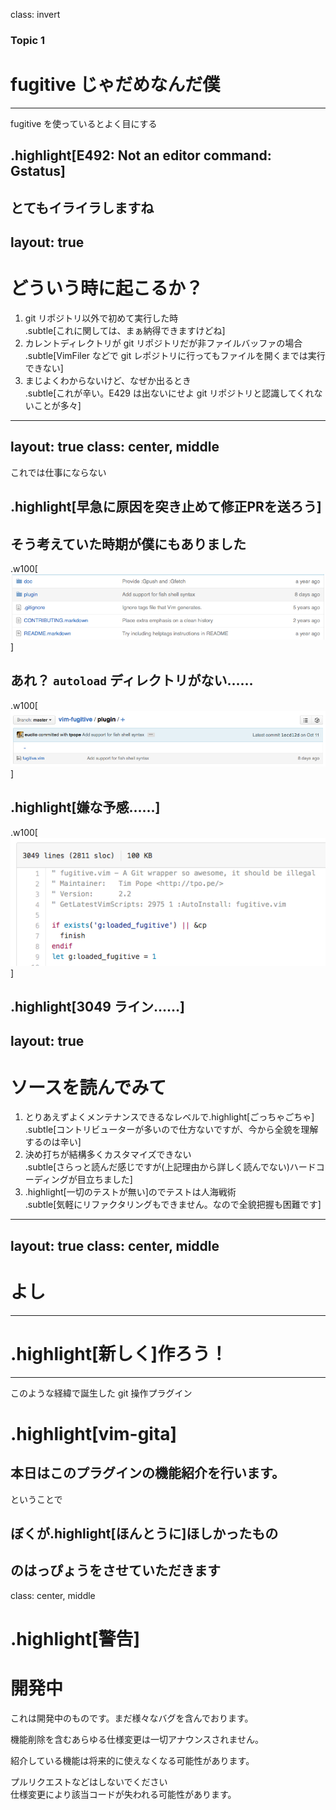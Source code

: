 class: invert
### Topic 1
# fugitive じゃだめなんだ僕
---
fugitive を使っているとよく目にする
## .highlight[E492: Not an editor command: Gstatus]
とてもイライラしますね
---
layout: true
---
# どういう時に起こるか？
1. git リポジトリ以外で初めて実行した時<br>
  .subtle[これに関しては、まぁ納得できますけどね]
2. カレントディレクトリが git リポジトリだが非ファイルバッファの場合<br>
  .subtle[VimFiler などで git レポジトリに行ってもファイルを開くまでは実行できない]
3. まじよくわからないけど、なぜか出るとき<br>
  .subtle[これが辛い。E429 は出ないにせよ git リポジトリと認識してくれないことが多々]
---
layout: true
class: center, middle
---
これでは仕事にならない
## .highlight[早急に原因を突き止めて修正PRを送ろう]
そう考えていた時期が僕にもありました
---
.w100[![vim-fugitive](img/vim-fugitive-01.png)]

あれ？ `autoload` ディレクトリがない……
---
.w100[![vim-fugitive](img/vim-fugitive-02.png)]

.highlight[嫌な予感……]
---
.w100[![vim-fugitive](img/vim-fugitive-03.png)]

.highlight[3049 ライン……]
---
layout: true
---
# ソースを読んでみて

1. とりあえずよくメンテナンスできるなレベルで.highlight[ごっちゃごちゃ]<br>
  .subtle[コントリビューターが多いので仕方ないですが、今から全貌を理解するのは辛い]
2. 決め打ちが結構多くカスタマイズできない<br>
  .subtle[さらっと読んだ感じですが(上記理由から詳しく読んでない)ハードコーディングが目立ちました]
2. .highlight[一切のテストが無い]のでテストは人海戦術<br>
  .subtle[気軽にリファクタリングもできません。なので全貌把握も困難です]
---
layout: true
class: center, middle
---
# よし
---
# .highlight[新しく]作ろう！
---
このような経緯で誕生した git 操作プラグイン
# .highlight[vim-gita]
本日はこのプラグインの機能紹介を行います。
---
ということで
## ぼくが.highlight[ほんとうに]ほしかったもの
のはっぴょうをさせていただきます
---
class: center, middle
# .highlight[警告]

# 開発中

これは開発中のものです。まだ様々なバグを含んでおります。

機能削除を含むあらゆる仕様変更は一切アナウンスされません。

紹介している機能は将来的に使えなくなる可能性があります。

プルリクエストなどはしないでください<br>
仕様変更により該当コードが失われる可能性があります。
